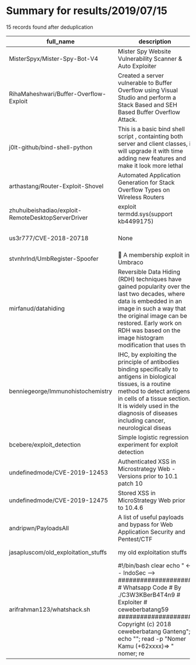 
# Summary for results/2019/07/15
    
15 records found after deduplication

| full_name | description | html_url | matched_list | matched_count | pushed_at | size | stargazers_count | language | forks_count | vul_ids |
|----------------------------------------------------|------------------------------------------------------------------------------------------------------------------------------------------------------------------------------------------------------------------------------------------------------------------|-----------------------------------------------------------------------|----------------|-----------------|---------------------------|--------|--------------------|------------|---------------|--------------------|
| MisterSpyx/Mister-Spy-Bot-V4 | Mister Spy Website Vulnerability Scanner & Auto Exploiter | https://github.com/MisterSpyx/Mister-Spy-Bot-V4 | ['exploit'] | 1 | 2019-07-15 17:12:37+00:00 | 988 | 19 | Perl | 27 | [] |
| RihaMaheshwari/Buffer-Overflow-Exploit | Created a server vulnerable to Buffer Overflow using Visual Studio and perform a Stack Based and SEH Based Buffer Overflow Attack. | https://github.com/RihaMaheshwari/Buffer-Overflow-Exploit | ['exploit'] | 1 | 2019-07-15 07:30:05+00:00 | 9710 | 10 | Python | 3 | [] |
| j0lt-github/bind-shell-python | This is a basic bind shell script , containting both server and client classes, i will upgrade it with time adding new features and make it look more lethal | https://github.com/j0lt-github/bind-shell-python | ['rce'] | 1 | 2019-07-15 11:27:11+00:00 | 26 | 10 | Python | 4 | [] |
| arthastang/Router-Exploit-Shovel | Automated Application Generation for Stack Overflow Types on Wireless Routers | https://github.com/arthastang/Router-Exploit-Shovel | ['exploit'] | 1 | 2019-07-15 10:35:34+00:00 | 69909 | 57 | Python | 21 | [] |
| zhuhuibeishadiao/exploit-RemoteDesktopServerDriver | exploit termdd.sys(support kb4499175) | https://github.com/zhuhuibeishadiao/exploit-RemoteDesktopServerDriver | ['exploit'] | 1 | 2019-07-15 01:03:36+00:00 | 346 | 52 | C | 21 | [] |
| us3r777/CVE-2018-20718 | None | https://github.com/us3r777/CVE-2018-20718 | ['cve-2'] | 1 | 2019-07-15 13:39:01+00:00 | 5 | 3 | Python | 0 | ['CVE-2018-20718'] |
| stvnhrlnd/UmbRegister-Spoofer | :bust_in_silhouette: A membership exploit in Umbraco | https://github.com/stvnhrlnd/UmbRegister-Spoofer | ['exploit'] | 1 | 2019-07-15 08:26:23+00:00 | 16255 | 1 | JavaScript | 0 | [] |
| mirfanud/datahiding | Reversible Data Hiding (RDH) techniques have gained popularity over the last two decades, where data is embedded in an image in such a way that the original image can be restored. Early work on RDH was based on the image histogram modification that uses th | https://github.com/mirfanud/datahiding | ['exploit'] | 1 | 2019-07-15 11:30:01+00:00 | 3 | 0 | MATLAB | 2 | [] |
| benniegeorge/Immunohistochemistry | IHC, by exploiting the principle of antibodies binding specifically to antigens in biological tissues, is a routine method to detect antigens in cells of a tissue section. It is widely used in the diagnosis of diseases including cancer, neurological diseas | https://github.com/benniegeorge/Immunohistochemistry | ['exploit'] | 1 | 2019-07-15 09:14:31+00:00 | 0 | 0 | | 0 | [] |
| bcebere/exploit_detection | Simple logistic regression experiment for exploit detection | https://github.com/bcebere/exploit_detection | ['exploit'] | 1 | 2019-07-15 09:39:47+00:00 | 5901 | 0 | Python | 0 | [] |
| undefinedmode/CVE-2019-12453 | Authenticated XSS in Microstrategy Web - Versions prior to 10.1 patch 10 | https://github.com/undefinedmode/CVE-2019-12453 | ['cve-2'] | 1 | 2019-07-15 14:44:47+00:00 | 1 | 0 | | 0 | ['CVE-2019-12453'] |
| undefinedmode/CVE-2019-12475 | Stored XSS in MicroStrategy Web prior to 10.4.6 | https://github.com/undefinedmode/CVE-2019-12475 | ['cve-2'] | 1 | 2019-07-15 14:47:00+00:00 | 1 | 0 | | 0 | ['CVE-2019-12475'] |
| andripwn/PayloadsAll | A list of useful payloads and bypass for Web Application Security and Pentest/CTF | https://github.com/andripwn/PayloadsAll | ['rce'] | 1 | 2019-07-15 15:23:39+00:00 | 450 | 26 | HTML | 14 | [] |
| jasapluscom/old_exploitation_stuffs | my old exploitation stuffs | https://github.com/jasapluscom/old_exploitation_stuffs | ['exploit'] | 1 | 2019-07-15 16:08:30+00:00 | 2719 | 0 | | 0 | [] |
| arifrahman123/whatshack.sh | #!/bin/bash clear echo " <-- IndoSec --> #################### # Whatsapp Code # By ./C3W3KBerB4T4n9 # Exploiter # ceweberbatang59 #################### Copyright (c) 2018 ceweberbatang Ganteng"; echo ""; read -p "Nomer Kamu (+62xxxx)=> " nomer; re | https://github.com/arifrahman123/whatshack.sh | ['exploit'] | 1 | 2019-07-15 17:16:34+00:00 | 0 | 0 | | 0 | [] |
